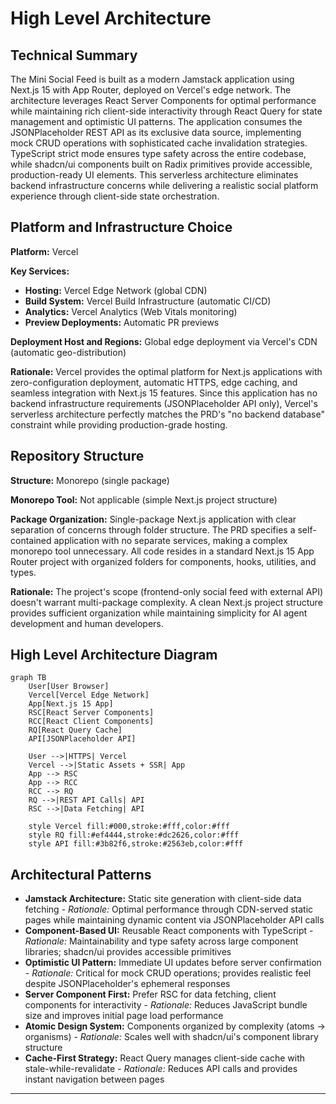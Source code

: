 # High Level Architecture

## Technical Summary

The Mini Social Feed is built as a modern Jamstack application using Next.js 15 with App Router, deployed on Vercel's edge network. The architecture leverages React Server Components for optimal performance while maintaining rich client-side interactivity through React Query for state management and optimistic UI patterns. The application consumes the JSONPlaceholder REST API as its exclusive data source, implementing mock CRUD operations with sophisticated cache invalidation strategies. TypeScript strict mode ensures type safety across the entire codebase, while shadcn/ui components built on Radix primitives provide accessible, production-ready UI elements. This serverless architecture eliminates backend infrastructure concerns while delivering a realistic social platform experience through client-side state orchestration.

## Platform and Infrastructure Choice

**Platform:** Vercel

**Key Services:**
- **Hosting:** Vercel Edge Network (global CDN)
- **Build System:** Vercel Build Infrastructure (automatic CI/CD)
- **Analytics:** Vercel Analytics (Web Vitals monitoring)
- **Preview Deployments:** Automatic PR previews

**Deployment Host and Regions:** Global edge deployment via Vercel's CDN (automatic geo-distribution)

**Rationale:** Vercel provides the optimal platform for Next.js applications with zero-configuration deployment, automatic HTTPS, edge caching, and seamless integration with Next.js 15 features. Since this application has no backend infrastructure requirements (JSONPlaceholder API only), Vercel's serverless architecture perfectly matches the PRD's "no backend database" constraint while providing production-grade hosting.

## Repository Structure

**Structure:** Monorepo (single package)

**Monorepo Tool:** Not applicable (simple Next.js project structure)

**Package Organization:** Single-package Next.js application with clear separation of concerns through folder structure. The PRD specifies a self-contained application with no separate services, making a complex monorepo tool unnecessary. All code resides in a standard Next.js 15 App Router project with organized folders for components, hooks, utilities, and types.

**Rationale:** The project's scope (frontend-only social feed with external API) doesn't warrant multi-package complexity. A clean Next.js project structure provides sufficient organization while maintaining simplicity for AI agent development and human developers.

## High Level Architecture Diagram

```mermaid
graph TB
    User[User Browser]
    Vercel[Vercel Edge Network]
    App[Next.js 15 App]
    RSC[React Server Components]
    RCC[React Client Components]
    RQ[React Query Cache]
    API[JSONPlaceholder API]

    User -->|HTTPS| Vercel
    Vercel -->|Static Assets + SSR| App
    App --> RSC
    App --> RCC
    RCC --> RQ
    RQ -->|REST API Calls| API
    RSC -->|Data Fetching| API

    style Vercel fill:#000,stroke:#fff,color:#fff
    style RQ fill:#ef4444,stroke:#dc2626,color:#fff
    style API fill:#3b82f6,stroke:#2563eb,color:#fff
```

## Architectural Patterns

- **Jamstack Architecture:** Static site generation with client-side data fetching - _Rationale:_ Optimal performance through CDN-served static pages while maintaining dynamic content via JSONPlaceholder API calls
- **Component-Based UI:** Reusable React components with TypeScript - _Rationale:_ Maintainability and type safety across large component libraries; shadcn/ui provides accessible primitives
- **Optimistic UI Pattern:** Immediate UI updates before server confirmation - _Rationale:_ Critical for mock CRUD operations; provides realistic feel despite JSONPlaceholder's ephemeral responses
- **Server Component First:** Prefer RSC for data fetching, client components for interactivity - _Rationale:_ Reduces JavaScript bundle size and improves initial page load performance
- **Atomic Design System:** Components organized by complexity (atoms → organisms) - _Rationale:_ Scales well with shadcn/ui's component library structure
- **Cache-First Strategy:** React Query manages client-side cache with stale-while-revalidate - _Rationale:_ Reduces API calls and provides instant navigation between pages

---
